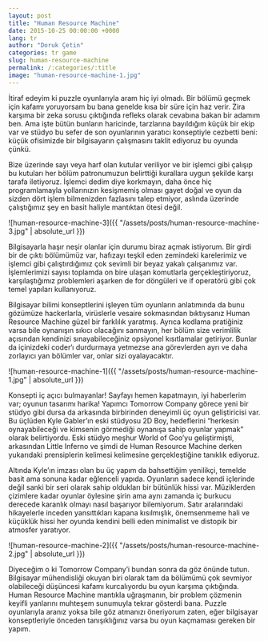 ```yaml
---
layout: post
title: "Human Resource Machine"
date: 2015-10-25 00:00:00 +0000
lang: tr
author: "Doruk Çetin"
categories: tr game
slug: human-resource-machine
permalink: /:categories/:title
image: "human-resource-machine-1.jpg"
---
```

İtiraf edeyim ki puzzle oyunlarıyla aram hiç iyi olmadı. Bir bölümü geçmek için kafamı yoruyorsam bu bana genelde kısa bir süre için haz verir. Zira karşıma bir zeka sorusu çıktığında refleks olarak cevabına bakan bir adamım ben. Ama işte bütün bunların haricinde, tarzlarına bayıldığım küçük bir ekip var ve stüdyo bu sefer de son oyunlarının yaratıcı konseptiyle cezbetti beni: küçük ofisimizde bir bilgisayarın çalışmasını taklit ediyoruz bu oyunda çünkü.

Bize üzerinde sayı veya harf olan kutular veriliyor ve bir işlemci gibi çalışıp bu kutuları her bölüm patronumuzun belirttiği kurallara uygun şekilde karşı tarafa iletiyoruz. İşlemci dedim diye korkmayın, daha önce hiç programlamayla yollarınızın kesişmemiş olması gayet doğal ve oyun da sizden dört işlem bilmenizden fazlasını talep etmiyor, aslında üzerinde çalıştığımız şey en basit haliyle mantıktan ötesi değil.

![human-resource-machine-3]({{ "/assets/posts/human-resource-machine-3.jpg" | absolute_url }})

Bilgisayarla haşır neşir olanlar için durumu biraz açmak istiyorum. Bir girdi bir de çıktı bölümümüz var, hafızayı teşkil eden zemindeki karelerimiz ve işlemci gibi çalıştırdığımız çok sevimli bir beyaz yakalı çalışanımız var. İşlemlerimizi sayısı toplamda on bire ulaşan komutlarla gerçekleştiriyoruz, karşılaştığımız problemleri aşarken de for döngüleri ve if operatörü gibi çok temel yapıları kullanıyoruz.

Bilgisayar bilimi konseptlerini işleyen tüm oyunların anlatımında da bunu gözümüze hackerlarla, virüslerle vesaire sokmasından bıktıysanız Human Resource Machine güzel bir farklılık yaratmış. Ayrıca kodlama pratiğiniz varsa bile oynanışın sıkıcı olacağını sanmayın, her bölüm size verimlilik açısından kendinizi sınayabileceğiniz opsiyonel kısıtlamalar getiriyor. Bunlar da  içinizdeki coder‘ı durdurmaya yetmezse ana görevlerden ayrı ve daha zorlayıcı yan bölümler var, onlar sizi oyalayacaktır.

![human-resource-machine-1]({{ "/assets/posts/human-resource-machine-1.jpg" | absolute_url }})

Konsepti iç açıcı bulmayanlar! Sayfayı hemen kapatmayın, iyi haberlerim var; oyunun tasarımı harika! Yapımcı Tomorrow Company görece yeni bir stüdyo gibi dursa da arkasında birbirinden deneyimli üç oyun geliştiricisi var. Bu üçlüden Kyle Gabler’ın eski stüdyosu 2D Boy, hedeflerini “herkesin oynayabileceği ve kimsenin görmediği oynanışa sahip oyunlar yapmak” olarak belirtiyordu. Eski stüdyo meşhur World of Goo’yu geliştirmişti, arkasından Little Inferno ve şimdi de Human Resource Machine derken yukarıdaki prensiplerin kelimesi kelimesine gerçekleştiğine tanıklık ediyoruz.

Altında Kyle’ın imzası olan bu üç yapım da bahsettiğim yenilikçi, temelde basit ama sonuna kadar eğlenceli yapıda. Oyunların sadece kendi içlerinde değil sanki bir seri olarak sahip oldukları bir bütünlük hissi var. Müziklerden çizimlere kadar oyunlar öylesine şirin ama aynı zamanda iç burkucu derecede karanlık olmayı nasıl başarıyor bilemiyorum. Satır aralarındaki hikayelerle inceden yansıttıkları kapana kısılmışlık, önemsenmeme hali ve küçüklük hissi her oyunda kendini belli eden minimalist ve distopik bir atmosfer yaratıyor.

![human-resource-machine-2]({{ "/assets/posts/human-resource-machine-2.jpg" | absolute_url }})

Diyeceğim o ki Tomorrow Company’i bundan sonra da göz önünde tutun. Bilgisayar mühendisliği okuyan biri olarak tam da bölümümü çok sevmiyor olabileceği düşüncesi kafamı kurcalıyordu bu oyun karşıma çıktığında. Human Resource Machine mantıkla uğraşmanın, bir problem çözmenin keyifli yanlarını muhteşem sunumuyla tekrar gösterdi bana. Puzzle oyunlarıyla aranız yoksa bile göz atmanızı öneriyorum zaten, eğer bilgisayar konseptleriyle önceden tanışıklığınız varsa bu oyun kaçmaması gereken bir yapım.